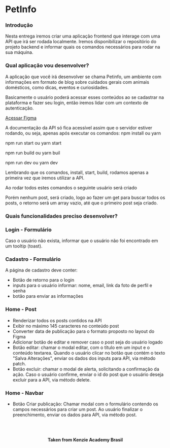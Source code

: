 <h1>PetInfo</h1>

<h3>Introdução</h3>
Nesta entrega iremos criar uma aplicação frontend que interage com uma API que irá ser rodada localmente. Iremos disponibilizar o repositório do projeto backend e informar quais os comandos necessários para rodar na sua máquina.

<h3>Qual aplicação vou desenvolver?</h3>
A aplicação que você irá desenvolver se chama Petinfo, um ambiente com informações em formato de blog sobre cuidados gerais com animais domésticos, como dicas, eventos e curiosidades.

Basicamente o usuário poderá acessar esses conteúdos ao se cadastrar na plataforma e fazer seu login, então iremos lidar com um contexto de autenticação.

<a href="https://www.figma.com/file/Rp8lLQJdu78RzPbL1Imjwl/Petinfo?node-id=0%3A1&t=FzI6FJFNrWWEn0FT-0">Acessar Figma</a>

A documentação da API só fica acessível assim que o servidor estiver rodando, ou seja, apenas após executar os comandos:
npm install ou yarn

npm run start ou yarn start

npm run build ou yarn buil

npm run dev ou yarn dev

Lembrando que os comandos, install, start, build, rodamos apenas a primeira vez que iremos utilizar a API.

Ao rodar todos estes comandos o seguinte usuário será criado

Porém nenhum post, será criado, logo ao fazer um get para buscar todos os posts, o retorno será um array vazio, até que o primeiro post seja criado.

<h3>Quais funcionalidades preciso desenvolver?</h3>

<h3>Login - Formulário</h3>

Caso o usuário não exista, informar que o usuário não foi encontrado em um tooltip (toast).

<h3>Cadastro - Formulário</h3>

A página de cadastro deve conter:
- Botão de retorno para o login
- inputs para o usuário informar: nome, email, link da foto de perfil e senha
- botão para enviar as informações

<h3>Home - Post</h3>

- Renderizar todos os posts contidos na API
- Exibir no máximo 145 caracteres no conteúdo post
- Converter data de publicação para o formato proposto no layout do Figma
- Adicionar botão de editar e remover caso o post seja do usuário logado
- Botão editar: chamar o modal editar, com o título em um input e o conteúdo textarea. Quando o usuário clicar no botão que contém o texto "Salva Alterações", enviar os dados dos inputs para API, via método patch.
- Botão excluir: chamar o modal de alerta, solicitando a confirmação da ação. Caso o usuário confirme, enviar o id do post que o usuário deseja excluir para a API, via método delete.

<h3>Home - Navbar</h3>

- Botão Criar publicação: Chamar modal com o formulário contendo os campos necessários para criar um post. Ao usuário finalizar o preenchimento, enviar os dados para API, via método post.
<br>
<br>

<p align="center"><b>Taken from Kenzie Academy Brasil</b></p>
